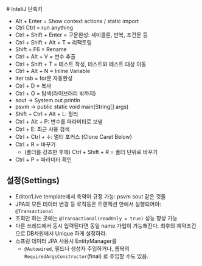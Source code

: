 ﻿﻿﻿﻿# InteliJ 단축키
- Alt + Enter = Show context actions / static import
- Ctrl Ctrl = run anything
- Ctrl + Shift + Enter = 구문완성: 세미콜론, 반복, 조건문 등
- Ctrl + Shift + Alt + T = 리팩토링
- Shift + F6 = Rename
- Ctrl + Alt + V = 변수 추출
- Ctrl + Shift + T = 테스트 작성, 테스트와 테스트 대상 이동
- Ctrl + Alt + N = Inline Variable
- iter tab = for문 자동완성
- Ctrl + D = 복사
- Ctrl + O = 탐색(라이브러리 밖까지)
- sout -> System.out.println
- psvm -> public static void main(String[] args)
- Shift + Ctrl + Alt + L: 정리
- Ctrl + Alt + P: 변수를 파라미터로 보냄
- Ctrl + E: 최근 사용 검색
- Ctrl + Ctrl + ↓: 멀티 포커스 (Clone Caret Below)
- Ctrl + R = 바꾸기
  - (폴더를 강조한 후에) Ctrl + Shift + R = 폴더 단위로 바꾸기
- Ctrl + P = 파라미터 확인




## 설정(Settings)
- Editor/Live template에서 축약어 규정 가능: psvm sout 같은 것들
- JPA의 모든 데이터 변경 등 로직등은 트랜젝션 안에서 실행되어야: `@Transactional`
- 조회만 하는 곳에는 `@Transactional(readOnly = true)` 성능 향상 가능
- 다른 쓰레드에서 동시 입력된다면 동일 name 가입이 가능해진다. 최후의 제약조건으로 DB차원에서 Unique 하게 설정하라.
- 스프링 데이터 JPA 사용시 EntityManager를
	- `@Autowired`, 필드나 생성자 주입하거나, 롬복의 `RequiredArgsConstructor`(final) 로 주입할 수도 있음.

